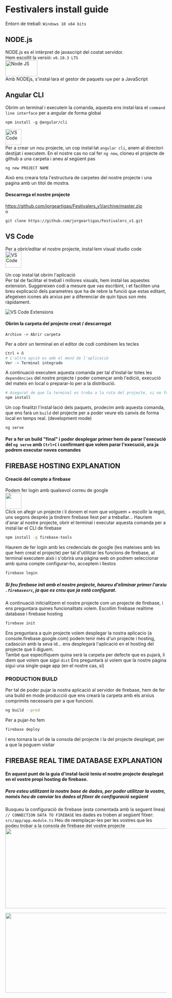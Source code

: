 # Festivalers install guide
Entorn de treball:
`Windows 10 x64 bits`

## NODE.js 
NODE.js es el intèrpret de javascript del costat servidor.   
Hem escollit la versió: `v6.10.3 LTS `   
[<img src="https://upload.wikimedia.org/wikipedia/commons/thumb/d/d9/Node.js_logo.svg/1200px-Node.js_logo.svg.png" alt="Node JS" width="100" height="50">](https://nodejs.org/es/)    
Amb NODEjs, s'instal·lara el gestor de paquets `npm` per a JavaScript

## Angular CLI
Obrim un terminal i executem la comanda, aquesta ens instal·lara el `command line interface` per a angular de forma global
```
npm install -g @angular/cli
```
[<img src="https://avatars0.githubusercontent.com/u/139426?v=3&s=400" alt="VS Code" width="50" height="50">](https://cli.angular.io)   
Per a crear un nou projecte, un cop instal·lat `angular cli`, anem al directori destijat i executem.
En el nostre cas no cal fer `ng new`, cloneu el projecte de github a una carpeta i aneu al següent pas
```
ng new PROJECT NAME
```
Això ens creara tota l'estructura de carpetes del nostre projecte i una pagina amb un titol de mostra.
#### Descarrega el nostre projecte

https://github.com/jorgeartigas/Festivalers_v1/archive/master.zip   
o
```
git clone https://github.com/jorgeartigas/Festivalers_v1.git
```

## VS Code
Per a obrir/editar el nostre projecte, instal·lem visual studio code   
[<img src="https://raw.githubusercontent.com/viatsko/awesome-vscode/master/logo.ico" alt="VS Code" width="50" height="50">](https://code.visualstudio.com/)

Un cop instal·lat obrim l'aplicació  
Per tal de facilitar el treball i millores visuals, hem instal·las aquestes extension.
Suggereixen codi a mesure que vas escribint, i et faciliten una breu explicació dels parametres que ha de rebre la funció que estas editant, afegeixen icones als arxius per a diferenciar de quin tipus son més ràpidament.   
   
<img src="https://i.gyazo.com/e261d444a5def2233340d9120d550025.png" alt="VS Code Extensions">

#### Obrim la carpeta del projecte creat / descarregat 
```
Archivo -> Abrir carpeta
```
Per a obrir un terminal en el editor de codi combinem les tecles
```bash
Ctrl + ñ
# L'altre opció es amb el menú de l'aplicació
Ver -> Terminal integrado
```
A continuació executem aquesta comanda per tal d'instal·lar totes les `dependències` del nostre projecte i poder començar amb l'edició, execució del mateix en local o preparar-lo per a la distribució.   
```bash
# Asegurat de que la terminal es troba a la ruta del projecte, si no fes:  cd /PATH/
npm install
```
Un cop finalitzi l'instal·lació dels paquets, prodecim amb aquesta comanda, que ens farà un `build` del projecte per a poder veure els canvis de forma local en temps real. (development mode)
```
ng serve
```
#### Per a fer un build "final" i poder desplegar primer hem de parar l'execució del `ng serve` amb `Ctrl+C` i confirmant que volem parar l'execució, ara ja podrem executar noves comandes


## FIREBASE HOSTING EXPLANATION
#### Creació del compte a firebase
Podem fer login amb qualsevol correu de google  
[<img src="https://www.gstatic.com/mobilesdk/160503_mobilesdk/logo/2x/firebase_28dp.png" width="50" height="50">](https://console.firebase.google.com/)  
Click on afegir un projecte i li donem el nom que volguem + escollir la regió, uns segons després ja tindrem firebase llest per a treballar... 
Hauriem d'anar al nostre projecte, obrir el terminal i executar aquesta comanda per a instal·lar el CLI de firebase
```bash
npm install -g firebase-tools
```
Haurem de fer login amb les credencials de google (les mateixes amb les que hem creat el projecte) per tal d'utilitzar les funcions de firebase, al terminal executem això i s'obrirà una pàgina web on podrem seleccionar amb quina compte configurar-ho, acceptem i llestos
```bash
firebase login
```
##### Si feu firebase init amb el nostre projecte, haureu d'eliminar primer l'arxiu `.firebasesrc`, ja que es creu que ja està configurat.

A continuació initcialitzem el nostre projecte com un projecte de firebase, i ens preguntara quines funcionalitats volem.
Escollim firebase realtime database i firebase hosting
```bash
firebase init
```
Ens preguntara a quin projecte volem desplegar la nostra aplicacio (a console.firebase.google.com) podem tenir més d'un projecte i hosting, cadascún amb la seva id... ens desplegarà l'aplicació en el hosting del projecte que li diguem.  
També que especifiquem quina serà la carpeta per defecte que es pujarà, li diem que volem que sigui `dist` 
Ens preguntarà si volem que la nostre pàgina sigui una single-page app (en el nostre cas, sí)  

### PRODUCTION BUILD
Per tal de poder pujar la nostra aplicació al servidor de firebase, hem de fer una build en mode producció que ens crearà la carpeta amb els arxius comprimits necessaris per a que funcioni.  
```bash
ng build --prod
```
Per a pujar-ho fem 
```bash
firebase deploy
```

I ens tornara la url de la consola del projecte i la del projecte desplegat, per a que la poguem visitar

## FIREBASE REAL TIME DATABASE EXPLANATION

#### En aquest punt de la guia d'instal·lació teniu el nostre projecte desplegat en el vostre propi hosting de firebase.  
##### Pero esteu utilitzant la nostre base de dades, per poder utilitzar la vostre, només heu de canviar les dades al fitxer de configuració següent

Busqueu la configuració de firebase (esta comentada amb la seguent linea) `// CONNECTION DATA TO FIREBASE`
les dades es troben al següent fitxer: `src/app/app.module.ts`
Heu de reemplaçar-les per les vostres que les podeu trobar a la consola de firebase del vostre projecte
<img src="https://i.gyazo.com/66251ecfd16846c2a03df67bdd7037eb.png" width="700" height="250">

<img src="https://i.gyazo.com/72f5a6b3bbe813d34ec0694bafbc4f6e.png" width="700" height="250">


